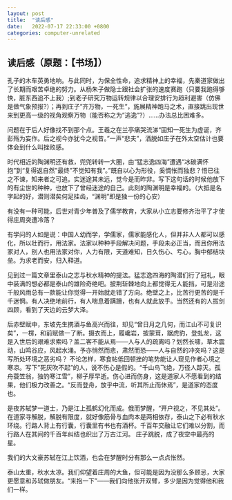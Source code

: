 ```yaml
---
layout: post
title:  "读后感"
date:   2022-07-17 22:33:00 +0800
categories: computer-unrelated
---
```


## 读后感（原题：【书场】）

孔子的木车英勇地响。与此同时，为保全性命，追求精神上的幸福，先秦道家做出了长期而艰苦卓绝的努力。从杨朱子做隐士跟社会扩张的速度赛跑（只要我跑得够快，脏东西追不上我）;到老子研究万物运转规律以合理安排行为趋利避害（仿佛是做气象预报?）；再到庄子”齐万物，一死生”，施展精神跑马之术，直接跳出现世来到更高一级的视角观察万物（能否称之为”逃逸”?）……办法总比困难多。

问题在于后人好像找不到那个点。王羲之在兰亭痛哭流涕“固知一死生为虚诞，齐彭殇为妄作。后之视今亦犹今之视昔。”一声“悲夫”，洒脱如庄子在外太空估计也要体会到什么叫挫败感。

时代相近的陶渊明还有救，兜兜转转一大圈，由“猛志逸四海”遭遇“冰碳满怀抱”到“复得返自然”最终”不觉知有我”。”既自以心为形役，奚惆怅而独悲？悟已往之不谏，知来者之可追。实迷途其未远，觉今是而昨非。写下这句话的时候他放下的有尘世的种种，也放下了曾经迷途的自己。此刻的陶渊明是幸福的。（大抵是名字起的好，潜则潜矣何足挂齿，“渊明”即是独一份的心安）

有没有一种可能，后世对青少年普及了儒学教育，大家从小立志要修齐治平了才使得庄周突遭冷落？

有学问的人如是说：中国人幼而学，学儒家，儒家能感化人，但并非人人都可以感化，所以壮而行，用法家。法家以种种手段解决问题，手段未必正当，而且你用法家对人，别人也用法家对你，人力有限，天道难知，日久伤心、亏心，胸中郁结块垒。为求老而安，归入释道。

见到过一篇文章里泰山之志与秋水精神的提法。猛志逸四海的陶潜们行了冠礼，眼中装满的想必都是泰山的雄险奇绝吧。披荆斩棘地向上都觉得无人能挡，可是沿途千般风雨总有一款能让你觉得一开始就走错了方向。绝壁之上，比苦行更苦的是千千迷惘。有人决绝地前行，有人喘息着蹒跚，也有人就此放手。当然还有的人拔剑四顾，看到了天边的云梦大泽。

后赤壁赋中，东坡先生携酒与鱼高兴而往，却见“曾日月之几何，而江山不可复识矣”，一楞，和前赋做一了断。摄衣而上，履巉岩，披蒙茸，踞虎豹，登虬龙，这是入世后的艰难求索吗？盖二客不能从焉——人与人的疏离吗？划然长啸，草木震动，山鸣谷应，风起水涌。予亦悄然而悲，肃然而恐——人与自然的冲突吗？这是写所处环境之恶劣吗？
不论怎样，寒食帖低回顿挫的笔势能让人窥见作者心境之寒凉。写下”死灰吹不起”的人，说不伤心是假的。“千山鸟飞绝，万径人踪灭。孤舟蓑笠翁，独钓寒江雪”，柳子厚早逝。伤心进而伤身，这是道家人不愿看到的结果，他们极力改善之。“反而登舟，放乎中流，听其所止而休焉”，是道家的态度也。

是夜苏轼梦一道士，乃是江上孤鹤幻化而成。俄而梦醒，“开户视之，不见其处”。在道家寻解脱，解脱有限度，就好像筋骨与血肉本是两相依存，泰山之下必有秋水环绕。行路人背上有行囊，行囊里有书也有酒杯。千百年交融让它们难以分割，而行路人在其间的千百年纠结也织出了万古江河。
庄子跳脱，成了夜空中最亮的星。

我们的大文豪苏轼在江上饮酒，也会在梦醒时分有那么一点点怅然。

泰山太重，秋水太凉。我们仰望着庄周的大鱼，但可能是因为没那么多顾忌，大家更愿意和苏轼做朋友。“来抱一下”——我们向他张开双臂，多少是因为觉得他和我们一样。